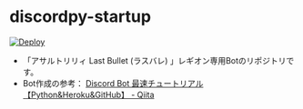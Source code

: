 # discordpy-startup

[![Deploy](https://www.herokucdn.com/deploy/button.svg)](https://dashboard.heroku.com/apps/discordbot-inotikannzitai)

- 「アサルトリリィ Last Bullet (ラスバレ) 」レギオン専用Botのリポジトリです。
- Bot作成の参考： [Discord Bot 最速チュートリアル【Python&Heroku&GitHub】 - Qiita](https://qiita.com/1ntegrale9/items/aa4b373e8895273875a8)
